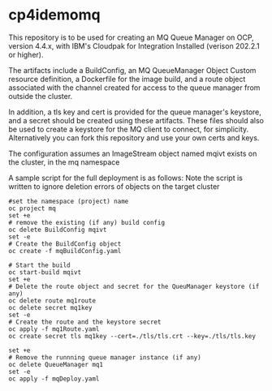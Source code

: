 # cp4idemomq

This repository is to be used for creating an MQ Queue Manager on OCP, version 4.4.x, with IBM's Cloudpak for Integration Installed (verison 202.2.1 or higher).

The artifacts include a BuildConfig, an MQ QueueManager Object Custom resource definition, a Dockerfile for the image build, and
a route object associated with the channel created for access to the queue manager from outside the cluster.

In addition, a tls key and cert is provided for the queue manager's keystore, and a secret should be created 
using these artifacts. These files should also be used to create a keystore for the MQ client to connect, for simplicity.
Alternatively you can fork this repository and use your own certs and keys.

The configuration assumes an ImageStream object named mqivt exists on the cluster, in the mq namespace

A sample script for the full deployment is as follows:
Note the script is written to ignore deletion errors of objects on the target cluster 
```
#set the namespace (project) name
oc project mq 
set +e
# remove the existing (if any) build config
oc delete BuildConfig mqivt
set -e
# Create the BuildConfig object
oc create -f mqBuildConfig.yaml 

# Start the build
oc start-build mqivt
set +e
# Delete the route object and secret for the QueuManager keystore (if any)
oc delete route mq1route
oc delete secret mq1key
set -e
# Create the route and the keystore secret
oc apply -f mq1Route.yaml
oc create secret tls mq1key --cert=./tls/tls.crt --key=./tls/tls.key

set +e
# Remove the runnning queue manager instance (if any)
oc delete QueueManager mq1
set -e
oc apply -f mqDeploy.yaml
```
